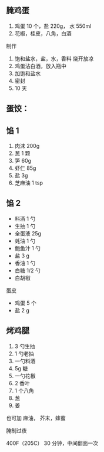 ## 腌鸡蛋

1. 鸡蛋 10 个，盐 220g， 水 550ml
2. 花椒，桂皮，八角，白酒

制作

1. 饱和盐水，盐，水，香料 烧开放凉
2. 鸡蛋沾白酒，放入瓶中
3. 加饱和盐水
4. 密封
5. 10 天

## 蛋饺：

## 馅 1

1. 肉沫 200g
2. 葱 1 颗
3. 笋 60g
4. 虾仁 85g
5. 盐 3g
6. 芝麻油 1 tsp

## 馅 2

- 料酒 1 勺
- 生抽 1 勺
- 全蛋液 25g
- 蚝油 1 勺
- 鲍鱼汁 1 勺
- 盐 3 g
- 香油 1 勺
- 白糖 1/2 勺
- 白胡椒

蛋皮

- 鸡蛋 5 个
- 盐 2 g

## 烤鸡腿

1. 3 勺生抽
2. 1 勺老抽
3. 一勺料酒
4. 5g 糖
5. 一勺花椒
6. 2 香叶
7. 1 个八角
8. 葱
9. 姜

也可加 麻油， 芥末，蜂蜜

腌制过夜

400F（205C） 30 分钟，中间翻面一次

